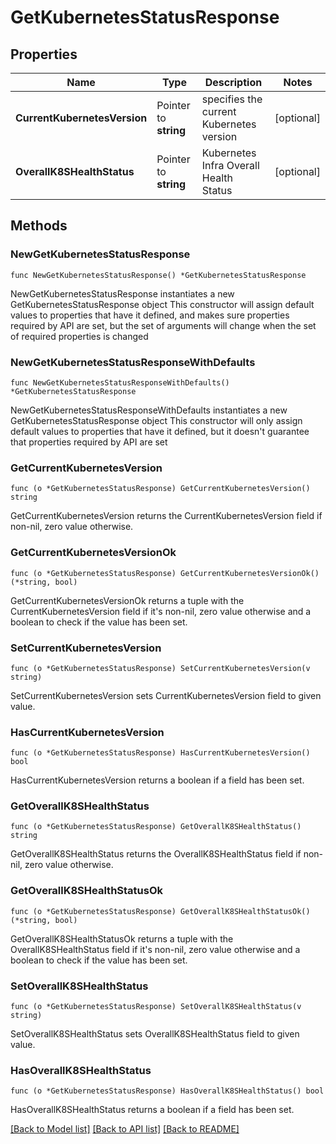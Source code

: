 # GetKubernetesStatusResponse

## Properties

Name | Type | Description | Notes
------------ | ------------- | ------------- | -------------
**CurrentKubernetesVersion** | Pointer to **string** | specifies the current Kubernetes version | [optional] 
**OverallK8SHealthStatus** | Pointer to **string** | Kubernetes Infra Overall Health Status | [optional] 

## Methods

### NewGetKubernetesStatusResponse

`func NewGetKubernetesStatusResponse() *GetKubernetesStatusResponse`

NewGetKubernetesStatusResponse instantiates a new GetKubernetesStatusResponse object
This constructor will assign default values to properties that have it defined,
and makes sure properties required by API are set, but the set of arguments
will change when the set of required properties is changed

### NewGetKubernetesStatusResponseWithDefaults

`func NewGetKubernetesStatusResponseWithDefaults() *GetKubernetesStatusResponse`

NewGetKubernetesStatusResponseWithDefaults instantiates a new GetKubernetesStatusResponse object
This constructor will only assign default values to properties that have it defined,
but it doesn't guarantee that properties required by API are set

### GetCurrentKubernetesVersion

`func (o *GetKubernetesStatusResponse) GetCurrentKubernetesVersion() string`

GetCurrentKubernetesVersion returns the CurrentKubernetesVersion field if non-nil, zero value otherwise.

### GetCurrentKubernetesVersionOk

`func (o *GetKubernetesStatusResponse) GetCurrentKubernetesVersionOk() (*string, bool)`

GetCurrentKubernetesVersionOk returns a tuple with the CurrentKubernetesVersion field if it's non-nil, zero value otherwise
and a boolean to check if the value has been set.

### SetCurrentKubernetesVersion

`func (o *GetKubernetesStatusResponse) SetCurrentKubernetesVersion(v string)`

SetCurrentKubernetesVersion sets CurrentKubernetesVersion field to given value.

### HasCurrentKubernetesVersion

`func (o *GetKubernetesStatusResponse) HasCurrentKubernetesVersion() bool`

HasCurrentKubernetesVersion returns a boolean if a field has been set.

### GetOverallK8SHealthStatus

`func (o *GetKubernetesStatusResponse) GetOverallK8SHealthStatus() string`

GetOverallK8SHealthStatus returns the OverallK8SHealthStatus field if non-nil, zero value otherwise.

### GetOverallK8SHealthStatusOk

`func (o *GetKubernetesStatusResponse) GetOverallK8SHealthStatusOk() (*string, bool)`

GetOverallK8SHealthStatusOk returns a tuple with the OverallK8SHealthStatus field if it's non-nil, zero value otherwise
and a boolean to check if the value has been set.

### SetOverallK8SHealthStatus

`func (o *GetKubernetesStatusResponse) SetOverallK8SHealthStatus(v string)`

SetOverallK8SHealthStatus sets OverallK8SHealthStatus field to given value.

### HasOverallK8SHealthStatus

`func (o *GetKubernetesStatusResponse) HasOverallK8SHealthStatus() bool`

HasOverallK8SHealthStatus returns a boolean if a field has been set.


[[Back to Model list]](../README.md#documentation-for-models) [[Back to API list]](../README.md#documentation-for-api-endpoints) [[Back to README]](../README.md)


